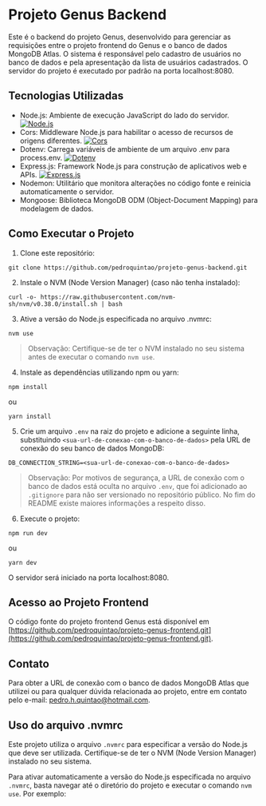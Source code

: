 # Projeto Genus Backend

Este é o backend do projeto Genus, desenvolvido para gerenciar as requisições entre o projeto frontend do Genus e o banco de dados MongoDB Atlas. O sistema é responsável pelo cadastro de usuários no banco de dados e pela apresentação da lista de usuários cadastrados. O servidor do projeto é executado por padrão na porta localhost:8080.

## Tecnologias Utilizadas

- Node.js: Ambiente de execução JavaScript do lado do servidor.
[![Node.js](https://img.shields.io/badge/Node.js-20.11.0-green)](https://nodejs.org/)
- Cors: Middleware Node.js para habilitar o acesso de recursos de origens diferentes.
[![Cors](https://img.shields.io/badge/Cors-2.8.5-blue)](https://www.npmjs.com/package/cors)
- Dotenv: Carrega variáveis de ambiente de um arquivo .env para process.env.
[![Dotenv](https://img.shields.io/badge/Dotenv-16.4.5-yellow)](https://www.npmjs.com/package/dotenv)
- Express.js: Framework Node.js para construção de aplicativos web e APIs.
[![Express.js](https://img.shields.io/badge/Express.js-4.19.2-lightgrey)](https://expressjs.com/)
- Nodemon: Utilitário que monitora alterações no código fonte e reinicia automaticamente o servidor.
- Mongoose: Biblioteca MongoDB ODM (Object-Document Mapping) para modelagem de dados.

## Como Executar o Projeto

1. Clone este repositório:
```
git clone https://github.com/pedroquintao/projeto-genus-backend.git
```

2. Instale o NVM (Node Version Manager) (caso não tenha instalado):
```
curl -o- https://raw.githubusercontent.com/nvm-sh/nvm/v0.38.0/install.sh | bash
```

3. Ative a versão do Node.js especificada no arquivo .nvmrc:
```
nvm use
```
> Observação: Certifique-se de ter o NVM instalado no seu sistema antes de executar o comando `nvm use`.

4. Instale as dependências utilizando npm ou yarn:
```
npm install
```
  ou
```
yarn install
```

5. Crie um arquivo `.env` na raiz do projeto e adicione a seguinte linha, substituindo `<sua-url-de-conexao-com-o-banco-de-dados>` pela URL de conexão do seu banco de dados MongoDB:
```
DB_CONNECTION_STRING=<sua-url-de-conexao-com-o-banco-de-dados>
```
> Observação: Por motivos de segurança, a URL de conexão com o banco de dados está oculta no arquivo `.env`, que foi adicionado ao `.gitignore` para não ser versionado no repositório público. No fim do README existe maiores informações a respeito disso.

6. Execute o projeto:
```
npm run dev
```
  ou
```
yarn dev
```
O servidor será iniciado na porta localhost:8080.

## Acesso ao Projeto Frontend

O código fonte do projeto frontend Genus está disponível em [https://github.com/pedroquintao/projeto-genus-frontend.git](https://github.com/pedroquintao/projeto-genus-frontend.git).

## Contato

Para obter a URL de conexão com o banco de dados MongoDB Atlas que utilizei ou para qualquer dúvida relacionada ao projeto, entre em contato pelo e-mail: pedro.h.quintao@hotmail.com.


## Uso do arquivo .nvmrc

Este projeto utiliza o arquivo `.nvmrc` para especificar a versão do Node.js que deve ser utilizada. Certifique-se de ter o NVM (Node Version Manager) instalado no seu sistema.

Para ativar automaticamente a versão do Node.js especificada no arquivo `.nvmrc`, basta navegar até o diretório do projeto e executar o comando `nvm use`. Por exemplo:

